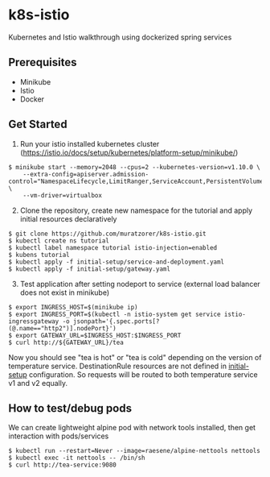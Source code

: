 # k8s-istio
Kubernetes and Istio walkthrough using dockerized spring services

## Prerequisites
* Minikube
* Istio
* Docker

## Get Started
1. Run your istio installed kubernetes cluster (https://istio.io/docs/setup/kubernetes/platform-setup/minikube/)
```
$ minikube start --memory=2048 --cpus=2 --kubernetes-version=v1.10.0 \
    --extra-config=apiserver.admission-control="NamespaceLifecycle,LimitRanger,ServiceAccount,PersistentVolumeLabel,DefaultStorageClass,DefaultTolerationSeconds,MutatingAdmissionWebhook,ValidatingAdmissionWebhook,ResourceQuota" \
    --vm-driver=virtualbox
```
2. Clone the repository, create new namespace for the tutorial and apply initial resources declaratively 
```
$ git clone https://github.com/muratzorer/k8s-istio.git
$ kubectl create ns tutorial
$ kubectl label namespace tutorial istio-injection=enabled
$ kubens tutorial
$ kubectl apply -f initial-setup/service-and-deployment.yaml
$ kubectl apply -f initial-setup/gateway.yaml
```
3. Test application after setting nodeport to service (external load balancer does not exist in minikube)
```
$ export INGRESS_HOST=$(minikube ip)
$ export INGRESS_PORT=$(kubectl -n istio-system get service istio-ingressgateway -o jsonpath='{.spec.ports[?(@.name=="http2")].nodePort}')
$ export GATEWAY_URL=$INGRESS_HOST:$INGRESS_PORT
$ curl http://${GATEWAY_URL}/tea
```
Now you should see "tea is hot" or "tea is cold" depending on the version of temperature service. DestinationRule resources are not defined in [initial-setup](https://github.com/muratzorer/k8s-istio/tree/master/initial-setup) configuration. So requests will be routed to both temperature service v1 and v2 equally.

## How to test/debug pods
We can create lightweight alpine pod with network tools installed, then get interaction with pods/services
```
$ kubectl run --restart=Never --image=raesene/alpine-nettools nettools
$ kubectl exec -it nettools -- /bin/sh
$ curl http://tea-service:9080
```
